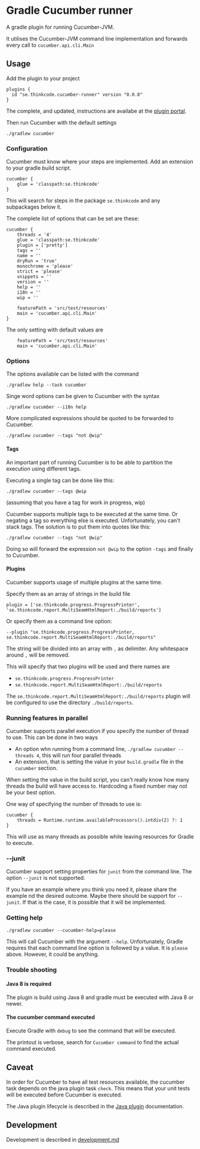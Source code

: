 # Gradle Cucumber runner

A gradle plugin for running Cucumber-JVM.

It utilises the Cucumber-JVM command line implementation and forwards every call to `cucumber.api.cli.Main`

## Usage

Add the plugin to your project 

```
plugins {
  id "se.thinkcode.cucumber-runner" version "0.0.8"
}
```

The complete, and updated, instructions are availabe at the 
[plugin portal](https://plugins.gradle.org/plugin/se.thinkcode.cucumber-runner).

Then run Cucumber with the default settings

    ./gradlew cucumber

### Configuration

Cucumber must know where your steps are implemented. Add an extension to your gradle build script.

```
cucumber {
    glue = 'classpath:se.thinkcode'
}
```

This will search for steps in the package `se.thinkcode` and any subpackages below it.

The complete list of options that can be set are these:

```
cucumber {
    threads = '4'
    glue = 'classpath:se.thinkcode'
    plugin = ['pretty']
    tags = ''
    name = ''
    dryRun = 'true'
    monochrome = 'please'
    strict = 'please'
    snippets = ''
    version = ''
    help = ''
    i18n = ''
    wip = ''

    featurePath = 'src/test/resources'
    main = 'cucumber.api.cli.Main'
}
```

The only setting with default values are

```
    featurePath = 'src/test/resources'
    main = 'cucumber.api.cli.Main'
```

### Options

The options available can be listed with the command

    ./gradlew help --task cucumber

Singe word options can be given to Cucumber with the syntax

    ./gradlew cucumber --i18n help
    
More complicated expressions should be quoted to be forwarded to Cucumber.    

    ./gradlew cucumber --tags "not @wip"

#### Tags

An important part of running Cucumber is to be able to partition the execution 
using different tags. 

Executing a single tag can be done like this:

    ./gradlew cucumber --tags @wip

(assuming that you have a tag for work in progress, wip)

Cucumber supports multiple tags to be executed at the same time. 
Or negating a tag so everything else is executed. Unfortunately, 
you can't stack tags. The solution is to put them into quotes like this:

    ./gradlew cucumber --tags "not @wip"

Doing so will forward the expression `not @wip` to the option `-tags` 
and finally to Cucumber.

#### Plugins

Cucumber supports usage of multiple plugins at the same time.

Specify them as an array of strings in the build file

    plugin = ['se.thinkcode.progress.ProgressPrinter', 'se.thinkcode.report.MultiSeamHtmlReport:./build/reports']

Or specify them as a command line option:

    --plugin "se.thinkcode.progress.ProgressPrinter, se.thinkcode.report.MultiSeamHtmlReport:./build/reports"

The string will be divided into an array with `,` as delimiter. Any whitespace around `,` will be removed. 

This will specify that two plugins will be used and there names are

* `se.thinkcode.progress.ProgressPrinter`
* `se.thinkcode.report.MultiSeamHtmlReport:./build/reports`

The `se.thinkcode.report.MultiSeamHtmlReport:./build/reports` plugin will be configured to use the directory `./build/reports`.

### Running features in parallel

Cucumber supports parallel execution if you specify the number of thread 
to use. This can be done in two ways

* An option whn running from a command line, `./gradlew cucumber --threads 4`, this will run four parallel threads
* An extension, that is setting the value in your `build.gradle` file in the `cucumber` section.  

When setting the value in the build script, you can't really know how many 
threads the build will have access to. Hardcoding a fixed number may not be 
your best option. 

One way of specifying the number of threads to use is:

```
cucumber {
    threads = Runtime.runtime.availableProcessors().intdiv(2) ?: 1
}
```

This will use as many threads as possible while leaving resources for Gradle to execute.

### --junit

Cucumber support setting properties for `junit` from the command line. The option `--junit` is not supported. 

If you have an example where you think you need it, please share the example nd the desired outcome. 
Maybe there should be support for `--junit`. If that is the case, it is possible that it will be implemented.

### Getting help

    ./gradlew cucumber --cucumber-help=please

This will call Cucumber with the argument `--help`. Unfortunately, Gradle requires that each 
command line option is followed by a value. It is `please` above. However, it could be anything.

### Trouble shooting

#### Java 8 is required

The plugin is build using Java 8 and gradle must be executed with Java 8 or newer.

#### The cucumber command executed

Execute Gradle with `debug` to see the command that will be executed.

The printout is verbose, search for `Cucumber command` to find the actual command executed.

## Caveat

In order for Cucumber to have all test resources available, the cucumber task depends on the java plugin task `check`.
This means that your unit tests will be executed before Cucumber is executed.

The Java plugin lifecycle is described in 
the [Java plugin](https://docs.gradle.org/current/userguide/java_plugin.html) documentation.

## Development

Development is described in [development.md](development.md)